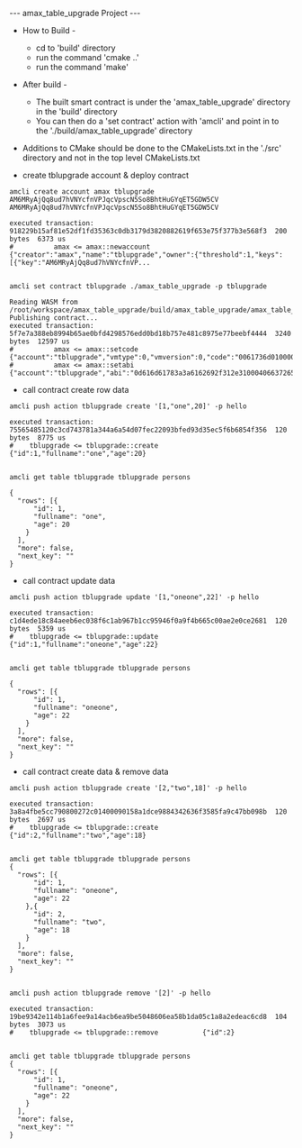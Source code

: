--- amax_table_upgrade Project ---

- How to Build -

  - cd to 'build' directory
  - run the command 'cmake ..'
  - run the command 'make'

- After build -

  - The built smart contract is under the 'amax_table_upgrade' directory in the 'build' directory
  - You can then do a 'set contract' action with 'amcli' and point in to the './build/amax_table_upgrade' directory

- Additions to CMake should be done to the CMakeLists.txt in the './src' directory and not in the top level CMakeLists.txt

* create tblupgrade account & deploy contract

```
amcli create account amax tblupgrade AM6MRyAjQq8ud7hVNYcfnVPJqcVpscN5So8BhtHuGYqET5GDW5CV AM6MRyAjQq8ud7hVNYcfnVPJqcVpscN5So8BhtHuGYqET5GDW5CV

executed transaction: 918229b15af81e52df1fd35363c0db3179d3820882619f653e75f377b3e568f3  200 bytes  6373 us
#          amax <= amax::newaccount             {"creator":"amax","name":"tblupgrade","owner":{"threshold":1,"keys":[{"key":"AM6MRyAjQq8ud7hVNYcfnVP...


amcli set contract tblupgrade ./amax_table_upgrade -p tblupgrade

Reading WASM from /root/workspace/amax_table_upgrade/build/amax_table_upgrade/amax_table_upgrade.wasm...
Publishing contract...
executed transaction: 5f7e7a388eb8994b65ae0bfd4298576edd0bd18b757e481c8975e77beebf4444  3240 bytes  12597 us
#          amax <= amax::setcode                {"account":"tblupgrade","vmtype":0,"vmversion":0,"code":"0061736d01000000017d1460000060027f7f0060047...
#          amax <= amax::setabi                 {"account":"tblupgrade","abi":"0d616d61783a3a6162692f312e3100040663726561746500030269640675696e74363...
```

* call contract create row data

```
amcli push action tblupgrade create '[1,"one",20]' -p hello

executed transaction: 75565485120c3cd743781a344a6a54d07fec22093bfed93d35ec5f6b6854f356  120 bytes  8775 us
#    tblupgrade <= tblupgrade::create           {"id":1,"fullname":"one","age":20}


amcli get table tblupgrade tblupgrade persons

{
  "rows": [{
      "id": 1,
      "fullname": "one",
      "age": 20
    }
  ],
  "more": false,
  "next_key": ""
}
```

* call contract update data

```
amcli push action tblupgrade update '[1,"oneone",22]' -p hello

executed transaction: c1d4ede18c84aeeb6ec038f6c1ab967b1cc95946f0a9f4b665c00ae2e0ce2681  120 bytes  5359 us
#    tblupgrade <= tblupgrade::update           {"id":1,"fullname":"oneone","age":22}


amcli get table tblupgrade tblupgrade persons

{
  "rows": [{
      "id": 1,
      "fullname": "oneone",
      "age": 22
    }
  ],
  "more": false,
  "next_key": ""
}
```

* call contract create data & remove data

```
amcli push action tblupgrade create '[2,"two",18]' -p hello

executed transaction: 3a8a4fbe5cc790800272c01400090158a1dce9884342636f3585fa9c47bb098b  120 bytes  2697 us
#    tblupgrade <= tblupgrade::create           {"id":2,"fullname":"two","age":18}


amcli get table tblupgrade tblupgrade persons
{
  "rows": [{
      "id": 1,
      "fullname": "oneone",
      "age": 22
    },{
      "id": 2,
      "fullname": "two",
      "age": 18
    }
  ],
  "more": false,
  "next_key": ""
}


amcli push action tblupgrade remove '[2]' -p hello

executed transaction: 19be9342e114b1a6fee9a14acb6ea9be5048606ea58b1da05c1a8a2edeac6cd8  104 bytes  3073 us
#    tblupgrade <= tblupgrade::remove           {"id":2}


amcli get table tblupgrade tblupgrade persons
{
  "rows": [{
      "id": 1,
      "fullname": "oneone",
      "age": 22
    }
  ],
  "more": false,
  "next_key": ""
}
```
